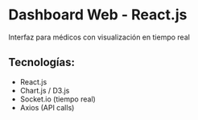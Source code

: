 # Dashboard Web - React.js
Interfaz para médicos con visualización en tiempo real

## Tecnologías:
- React.js
- Chart.js / D3.js
- Socket.io (tiempo real)
- Axios (API calls)
